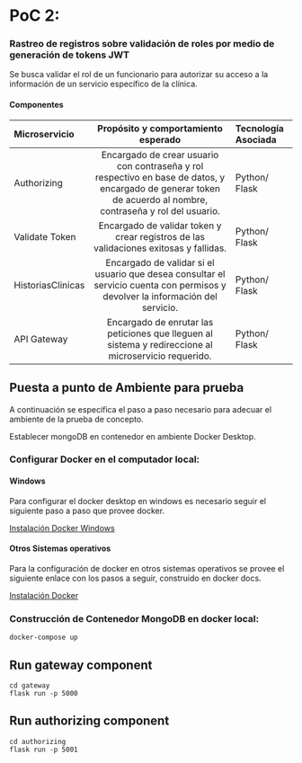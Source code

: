 # PoC 2: 
### Rastreo de registros sobre validación de roles por medio de generación de tokens JWT

Se busca validar el rol de un funcionario para autorizar su acceso a la información de un servicio específico de la clínica.

#### Componentes

| Microservicio      | Propósito y comportamiento esperado | Tecnología Asociada |
| :---        |    :----:   |          :--- |
| Authorizing      | Encargado de crear usuario con contraseña y rol respectivo en base de datos, y encargado de generar token de acuerdo al nombre, contraseña y rol del usuario.        | Python/ Flask   |
| Validate Token   | Encargado de validar token y crear registros de las validaciones exitosas y fallidas.        | Python/ Flask      |
| HistoriasClinicas   | Encargado de validar si el usuario que desea consultar el servicio cuenta con permisos y devolver la información del servicio.         | Python/ Flask      |
| API Gateway | Encargado de enrutar las peticiones que lleguen al sistema y redireccione al microservicio requerido.       | Python/ Flask      |

## Puesta a punto de Ambiente para prueba

A continuación se especifica el paso a paso necesario para adecuar el ambiente de la prueba de concepto.

Establecer mongoDB en contenedor en ambiente Docker Desktop.
### Configurar Docker en el computador local:
#### Windows
Para configurar el docker desktop en windows es necesario seguir el siguiente paso a paso que provee docker.

[Instalación Docker Windows](https://docs.docker.com/desktop/windows/install/)

#### Otros Sistemas operativos
Para la configuración de docker en otros sistemas operativos se provee el siguiente enlace con los pasos a seguir, construido en docker docs.

[Instalación Docker](https://docs.docker.com/engine/install/)

### Construcción de Contenedor MongoDB en docker local:
```
docker-compose up
```

## Run gateway component
```
cd gateway
flask run -p 5000
```

## Run authorizing component
```
cd authorizing
flask run -p 5001
```